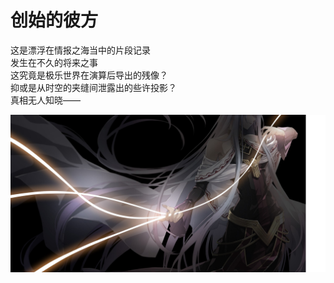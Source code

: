 # 创始的彼方  
  
这是漂浮在情报之海当中的片段记录  
发生在不久的将来之事  
这究竟是极乐世界在演算后导出的残像？  
抑或是从时空的夹缝间泄露出的些许投影？  
真相无人知晓——  
  
<img src="/images/hajimari/extra/vis5_0130_03.JPG"/>  

